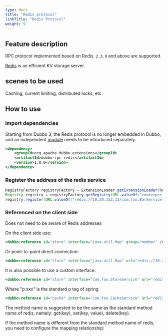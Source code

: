 ```yaml
---
type: docs
title: "Redis protocol"
linkTitle: "Redis Protocol"
weight: 9
---
```



## Feature description
RPC protocol implemented based on Redis. `2.3.0` and above are supported.

[Redis](http://redis.io) is an efficient KV storage server.

## scenes to be used

Caching, current limiting, distributed locks, etc.

## How to use

### Import dependencies

Starting from Dubbo 3, the Redis protocol is no longer embedded in Dubbo, and an independent [module](/zh/release/dubbo-spi-extensions/#dubbo-rpc) needs to be introduced separately.
```xml
<dependency>
    <groupId>org.apache.dubbo.extensions</groupId>
    <artifactId>dubbo-rpc-redis</artifactId>
    <version>1.0.0</version>
</dependency>
```


### Register the address of the redis service
```java
RegistryFactory registryFactory = ExtensionLoader.getExtensionLoader(RegistryFactory.class).getAdaptiveExtension();
Registry registry = registryFactory.getRegistry(URL.valueOf("zookeeper://10.20.153.10:2181"));
registry.register(URL.valueOf("redis://10.20.153.11/com.foo.BarService?category=providers&dynamic=false&application=foo&group=member&loadbalance=consistenthash"));
```

### Referenced on the client side
Does not need to be aware of Redis addresses

On the client side use:
```xml
<dubbo:reference id="store" interface="java.util.Map" group="member" />
```
Or point-to-point direct connection:
```xml
<dubbo:reference id="store" interface="java.util.Map" url="redis://10.20.153.10:6379" />
```
It is also possible to use a custom interface:
```xml
<dubbo:reference id="store" interface="com.foo.StoreService" url="redis://10.20.153.10:6379" />
```

Where "p:xxx" is the standard p tag of spring
```xml
<dubbo:reference id="cache" interface="com.foo.CacheService" url="redis://10.20.153.10:6379" p:set="putFoo" p:get="getFoo" p:delete=" removeFoo" />
```
The method name is suggested to be the same as the standard method name of redis, namely: get(key), set(key, value), delete(key).

If the method name is different from the standard method name of redis, you need to configure the mapping relationship:
